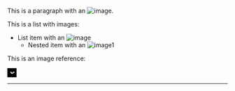 This is a paragraph with an ![image](https://example.com/image.png).

This is a list with images:

- List item with an ![image](https://example.com/list-image.png)
  - Nested item with an ![image1]

This is an image reference:

![image-b64]

---


[image1]: https://example.com/nested-image.png

[image-b64]: <data:image/png;base64,iVBORw0KGgoAAAANSUhEUgAAABUAAAAVBAMAAABbObilAAAAMFBMVEX///9wcHBwcHBwcHBwcHBwcHBwcHAAAAAAAAAAAAAAAAAAAAAAAAAAAAAAAAAAAAAKeozJAAAABnRSTlMAZoiZzN091q78AAAAOElEQVR4XmP8zwADH5ngTAYGarI/KTB8EgLSLCCBTwqfsKnhY/jE8A4m/gDIZYCq5wOJYqqnBhsA1zsKECM4W0sAAAAASUVORK5CYII=>
